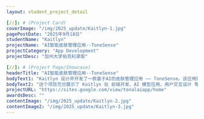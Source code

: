 ```yaml
---
layout: student_project_detail

[//]: # (Project Card)
coverImage: "/img/2025_update/Kaitlyn-1.jpg"
pagePostDate: "2025年9月18日"
studentName: "Kaitlyn"
projectName: "AI智能皮肤管理应用--ToneSense"
projectCategory: "App Development"
projectDesc: "加州大学伯克利录取"

[//]: # (Project Page/Showcase)
headerTitle: "AI智能皮肤管理应用--ToneSense"
bodyText1: "Kaitlyn 设计并开发了一款基于AI的皮肤管理应用 —— ToneSense。该应用能够通过拍照分析用户的肤色与底色，从而为用户提供个性化的色彩搭配建议。项目不仅涵盖了界面设计与前端开发，还融入了深度学习模型的训练与部署。通过这样一个贴近生活的实用产品，Kaitlyn 展示了如何将编程、AI 技术与日常需求结合，真正做到“学以致用”。"
bodyText2: "这个项目充分展示了 Kaitlyn 在 前端开发、AI 模型应用、用户交互设计 等方面的综合能力。她通过对数据采集与模型训练的反复实验，确保应用在识别肤色与底色时的准确性，同时兼顾了界面的趣味性与实用性。除了技术上的突破，Kaitlyn 还在项目管理、测试优化和用户体验改进中展现了出色的思维能力。最终成果不仅是一个能在 Google 上架的应用，更是她将兴趣与专业技能完美结合的成功案例。"
projectURL: "https://sites.google.com/view/tonalaiapp/home"
awardsDesc: ""
contentImage: "/img/2025_update/Kaitlyn-2.jpg"
contentImage2: "/img/2025_update/Kaitlyn-3.jpg"
---
```

